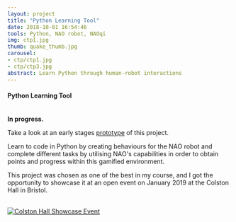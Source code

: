 ```yaml
---
layout: project
title: "Python Learning Tool"
date: 2018-10-01 16:54:46
tools: Python, NAO robot, NAOqi
img: ctp1.jpg
thumb: quake_thumb.jpg
carousel:
- ctp/ctp1.jpg
- ctp/ctp3.jpg
abstract: Learn Python through human-robot interactions
---
```

#### Python Learning Tool

<br><b>In progress.</b>

Take a look at an early stages [prototype](https://www.youtube.com/watch?v=2YFnfZBKT6Q) of this project.

Learn to code in Python by creating behaviours for the NAO robot and complete different tasks by utilising NAO's capabilities in order to obtain points and progress within this gamified environment.

This project was chosen as one of the best in my course, and I got the opportunity to showcase it at an open event on January 2019 at the Colston Hall in Bristol.

<br>[![Colston Hall Showcase Event](https://i.gyazo.com/1e54fd06cba1c8c6465184485c3882a9.jpg)](https://gyazo.com/1e54fd06cba1c8c6465184485c3882a9)
